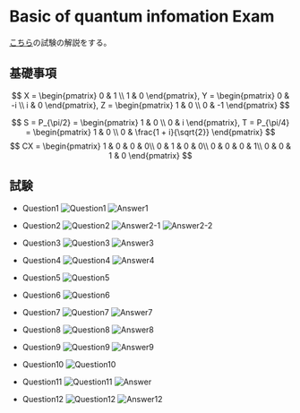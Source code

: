 # Basic of quantum infomation Exam

[こちら](https://learning.quantum.ibm.com/course/basics-of-quantum-information/exam)の試験の解説をする。

## 基礎事項

$$
X = 
\begin{pmatrix}
0 & 1 \\
1 & 0
\end{pmatrix}, 
Y = 
\begin{pmatrix}
0 & -i \\
i & 0
\end{pmatrix}, 
Z = 
\begin{pmatrix}
1 & 0 \\
0 & -1
\end{pmatrix}
$$

$$
S = P_{\pi/2} = 
\begin{pmatrix}
1 & 0 \\
0 & i
\end{pmatrix},
T = P_{\pi/4} = 
\begin{pmatrix}
1 & 0 \\
0 & \frac{1 + i}{\sqrt{2}}
\end{pmatrix}
$$
$$
CX = 
\begin{pmatrix}
1 & 0 & 0 & 0\\
0 & 1 & 0 & 0\\
0 & 0 & 0 & 1\\
0 & 0 & 1 & 0
\end{pmatrix}
$$
## 試験

- Question1
![Question1](./pic/q01.png)
![Answer1](./pic/a01.jpg)

- Question2
![Question2](./pic/q02.png)
![Answer2-1](./pic/a02-1.jpg)
![Answer2-2](./pic/a02-2.jpg)

- Question3
![Question3](./pic/q03.png)
![Answer3](./pic/a03.jpg)
- Question4
![Question4](./pic/q04.png)
![Answer4](./pic/a04.jpg)

- Question5
![Question5](./pic/q05.png)

- Question6
![Question6](./pic/q06.png)

- Question7
![Question7](./pic/q07.png)
![Answer7](./pic/a07.jpg)

- Question8
![Question8](./pic/q08.png)
![Answer8](./pic/a08.jpg)

- Question9
![Question9](./pic/q09.png)
![Answer9](./pic/a09.jpg)

- Question10
![Question10](./pic/q10.png)

- Question11
![Question11](./pic/q11.png)
![Answer](./pic/a11.jpg)

- Question12
![Question12](./pic/q12.png)
![Answer12](./pic/a12.jpg)